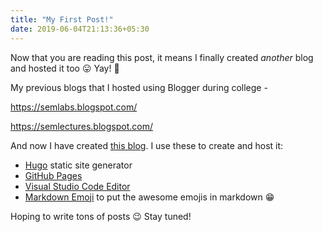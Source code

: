 ```yaml
---
title: "My First Post!"
date: 2019-06-04T21:13:36+05:30
---
```


Now that you are reading this post, it means I finally created *another* blog and hosted it too 😛 Yay! 🎉

My previous blogs that I hosted using Blogger during college - 

https://semlabs.blogspot.com/

https://semlectures.blogspot.com/

And now I have created [this blog](https://karuppiah7890.github.io/blog). I use these to create and host it:

- [Hugo](https://gohugo.io) static site generator
- [GitHub Pages](https://pages.github.com)
- [Visual Studio Code Editor](https://code.visualstudio.com/)
- [Markdown Emoji](https://marketplace.visualstudio.com/items?itemName=bierner.markdown-emoji) to put the awesome emojis in markdown 😁

Hoping to write tons of posts 😉 Stay tuned!